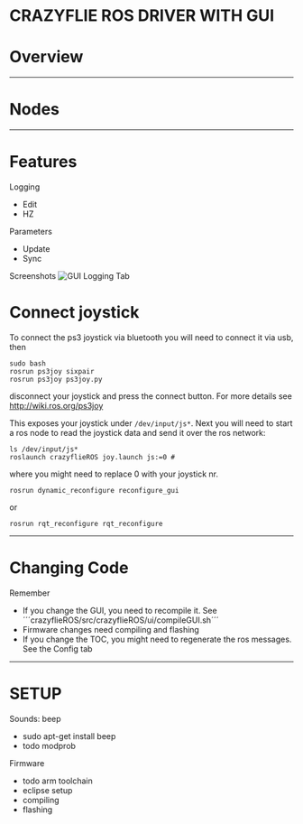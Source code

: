 CRAZYFLIE ROS DRIVER WITH GUI
============================

# Overview



-----------------------------
# Nodes


-----------------------------
# Features


Logging

* Edit
* HZ


Parameters

* Update
* Sync


Screenshots
![GUI Logging Tab](https://lh5.googleusercontent.com/-e9lVVdnRzhw/UwP5R2rK7TI/AAAAAAAAe58/eiTL13BXM9s/s800/gui.png)

# Connect joystick
To connect the ps3 joystick via bluetooth you will need to connect it via usb, then
```
sudo bash 
rosrun ps3joy sixpair
rosrun ps3joy ps3joy.py
```
disconnect your joystick and press the connect button. For more details see <http://wiki.ros.org/ps3joy>

This exposes your joystick under ```/dev/input/js*```.
Next you will need to start a ros node to read the joystick data and send it over the ros network:

```
ls /dev/input/js*
roslaunch crazyflieROS joy.launch js:=0 #
```
where you might need to replace 0 with your joystick nr.


```
rosrun dynamic_reconfigure reconfigure_gui
```
or
```
rosrun rqt_reconfigure rqt_reconfigure
```

-----------------------------
# Changing Code

Remember

* If you change the GUI, you need to recompile it. See ´´´crazyflieROS/src/crazyflieROS/ui/compileGUI.sh´´´ 
* Firmware changes need compiling and flashing
* If you change the TOC, you might need to regenerate the ros messages. See the Config tab


-----------------------------
# SETUP

Sounds: beep

* sudo apt-get install beep
* todo modprob

Firmware

* todo arm toolchain
* eclipse setup
* compiling
* flashing




